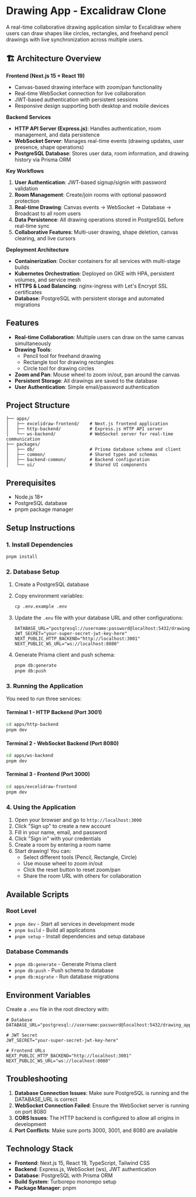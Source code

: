 # Drawing App - Excalidraw Clone

A real-time collaborative drawing application similar to Excalidraw where users can draw shapes like circles, rectangles, and freehand pencil drawings with live synchronization across multiple users.

## 🏗️ Architecture Overview

**Frontend (Next.js 15 + React 19)**
- Canvas-based drawing interface with zoom/pan functionality
- Real-time WebSocket connection for live collaboration
- JWT-based authentication with persistent sessions
- Responsive design supporting both desktop and mobile devices

**Backend Services**
- **HTTP API Server (Express.js)**: Handles authentication, room management, and data persistence
- **WebSocket Server**: Manages real-time events (drawing updates, user presence, shape operations)
- **PostgreSQL Database**: Stores user data, room information, and drawing history via Prisma ORM

**Key Workflows**
1. **User Authentication**: JWT-based signup/signin with password validation
2. **Room Management**: Create/join rooms with optional password protection
3. **Real-time Drawing**: Canvas events → WebSocket → Database → Broadcast to all room users
4. **Data Persistence**: All drawing operations stored in PostgreSQL before real-time sync
5. **Collaborative Features**: Multi-user drawing, shape deletion, canvas clearing, and live cursors

**Deployment Architecture**
- **Containerization**: Docker containers for all services with multi-stage builds
- **Kubernetes Orchestration**: Deployed on GKE with HPA, persistent volumes, and service mesh
- **HTTPS & Load Balancing**: nginx-ingress with Let's Encrypt SSL certificates
- **Database**: PostgreSQL with persistent storage and automated migrations

## Features

- **Real-time Collaboration**: Multiple users can draw on the same canvas simultaneously
- **Drawing Tools**: 
  - Pencil tool for freehand drawing
  - Rectangle tool for drawing rectangles
  - Circle tool for drawing circles
- **Zoom and Pan**: Mouse wheel to zoom in/out, pan around the canvas
- **Persistent Storage**: All drawings are saved to the database
- **User Authentication**: Simple email/password authentication

## Project Structure

```
├── apps/
│   ├── excelidraw-frontend/    # Next.js frontend application
│   ├── http-backend/           # Express.js HTTP API server
│   └── ws-backend/             # WebSocket server for real-time communication
├── packages/
│   ├── db/                     # Prisma database schema and client
│   ├── common/                 # Shared types and schemas
│   ├── backend-common/         # Backend configuration
│   └── ui/                     # Shared UI components
```

## Prerequisites

- Node.js 18+ 
- PostgreSQL database
- pnpm package manager

## Setup Instructions

### 1. Install Dependencies

```bash
pnpm install
```

### 2. Database Setup

1. Create a PostgreSQL database
2. Copy environment variables:
   ```bash
   cp .env.example .env
   ```
3. Update the `.env` file with your database URL and other configurations:
   ```
   DATABASE_URL="postgresql://username:password@localhost:5432/drawing_app"
   JWT_SECRET="your-super-secret-jwt-key-here"
   NEXT_PUBLIC_HTTP_BACKEND="http://localhost:3001"
   NEXT_PUBLIC_WS_URL="ws://localhost:8080"
   ```

4. Generate Prisma client and push schema:
   ```bash
   pnpm db:generate
   pnpm db:push
   ```

### 3. Running the Application

You need to run three services:

#### Terminal 1 - HTTP Backend (Port 3001)
```bash
cd apps/http-backend
pnpm dev
```

#### Terminal 2 - WebSocket Backend (Port 8080)
```bash
cd apps/ws-backend
pnpm dev
```

#### Terminal 3 - Frontend (Port 3000)
```bash
cd apps/excelidraw-frontend
pnpm dev
```

### 4. Using the Application

1. Open your browser and go to `http://localhost:3000`
2. Click "Sign up" to create a new account
3. Fill in your name, email, and password
4. Click "Sign in" with your credentials
5. Create a room by entering a room name
6. Start drawing! You can:
   - Select different tools (Pencil, Rectangle, Circle)
   - Use mouse wheel to zoom in/out
   - Click the reset button to reset zoom/pan
   - Share the room URL with others for collaboration

## Available Scripts

### Root Level
- `pnpm dev` - Start all services in development mode
- `pnpm build` - Build all applications
- `pnpm setup` - Install dependencies and setup database

### Database Commands
- `pnpm db:generate` - Generate Prisma client
- `pnpm db:push` - Push schema to database
- `pnpm db:migrate` - Run database migrations

## Environment Variables

Create a `.env` file in the root directory with:

```env
# Database
DATABASE_URL="postgresql://username:password@localhost:5432/drawing_app"

# JWT Secret
JWT_SECRET="your-super-secret-jwt-key-here"

# Frontend URLs
NEXT_PUBLIC_HTTP_BACKEND="http://localhost:3001"
NEXT_PUBLIC_WS_URL="ws://localhost:8080"
```

## Troubleshooting

1. **Database Connection Issues**: Make sure PostgreSQL is running and the DATABASE_URL is correct
2. **WebSocket Connection Failed**: Ensure the WebSocket server is running on port 8080
3. **CORS Issues**: The HTTP backend is configured to allow all origins in development
4. **Port Conflicts**: Make sure ports 3000, 3001, and 8080 are available

## Technology Stack

- **Frontend**: Next.js 15, React 19, TypeScript, Tailwind CSS
- **Backend**: Express.js, WebSocket (ws), JWT authentication
- **Database**: PostgreSQL with Prisma ORM
- **Build System**: Turborepo monorepo setup
- **Package Manager**: pnpm

